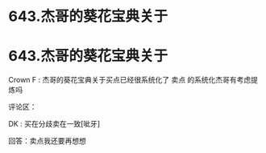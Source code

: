 # 643.杰哥的葵花宝典关于

# 643.杰哥的葵花宝典关于

Crown F : 杰哥的葵花宝典关于买点已经很系统化了 卖点 的系统化杰哥有考虑提炼吗

评论区：

DK : 买在分歧卖在一致[呲牙]

回答：卖点我还要再想想